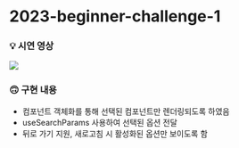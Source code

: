 # 2023-beginner-challenge-1

### 💡 시연 영상

<img src="https://github.com/mobi-community/2023-beginner-challenge-1/assets/123251211/c0803841-245f-44f5-8e95-feccfe441b92"/>

### 🙃 구현 내용

- 컴포넌트 객체화를 통해 선택된 컴포넌트만 렌더링되도록 하였음
- useSearchParams 사용하여 선택된 옵션 전달
- 뒤로 가기 지원, 새로고침 시 활성화된 옵션만 보이도록 함
